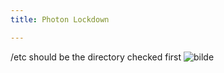 ```yaml
---
title: Photon Lockdown

---
```


/etc should be the directory checked first
![bilde](https://hackmd.io/_uploads/B1OrAjLIee.png)

